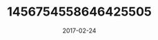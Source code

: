 ---
title: "1456754558646425505"
cover: "2017-02-24 06.38.17 1456754558646425505_46248401"
photo: "2017-02-24 06.38.17 1456754558646425505_46248401"
date: "2017-02-24"
type: "photo"
---
